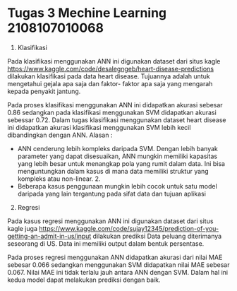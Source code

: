 # Tugas 3 Mechine Learning 2108107010068

1. Klasifikasi

Pada klasifikasi menggunakan ANN ini digunakan dataset dari situs kagle https://www.kaggle.com/code/desalegngeb/heart-disease-predictions dilakukan klasifikasi pada data heart disease. Tujuannya adalah untuk mengetahui gejala apa saja dan faktor- faktor apa saja yang mengarah kepada penyakit jantung.

Pada proses klasifikasi menggunakan ANN ini didapatkan akurasi sebesar 0.86 sedangkan pada klasifikasi menggunakan SVM didapatkan akurasi sebessar 0.72. Dalam tugas klasifikasi menggunakan dataset heart disease ini didapatkan akurasi klasifikasi menggunakan SVM lebih kecil dibandingkan dengan ANN.
Alasan :

- ANN cenderung lebih kompleks daripada SVM. Dengan lebih banyak parameter yang dapat disesuaikan, ANN mungkin memiliki kapasitas yang lebih besar untuk menangkap pola yang rumit dalam data. Ini bisa menguntungkan dalam kasus di mana data memiliki struktur yang kompleks atau non-linear. 2.
- Beberapa kasus penggunaan mungkin lebih cocok untuk satu model daripada yang lain tergantung pada sifat data dan tujuan aplikasi

2. Regresi

Pada kasus regresi menggunakan ANN ini digunakan dataset dari situs kagle juga https://www.kaggle.com/code/sujay12345/prediction-of-you-getting-an-admit-in-us/input dilakukan prediksi Data peluang diterimanya seseorang di US. Data ini memiliki output dalam bentuk persentase.

Pada proses regresi menggunakan ANN didapatkan akurasi dari nilai MAE sebesar 0.066 sedangkan menggunakan SVM didapatkan nilai MAE sebesar 0.067. Nilai MAE ini tidak terlalu jauh antara ANN dengan SVM. Dalam hal ini kedua model dapat melakukan prediksi dengan baik.
